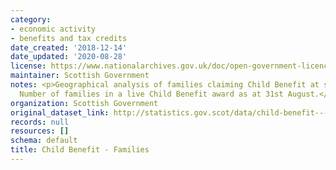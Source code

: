 ```yaml
---
category:
- economic activity
- benefits and tax credits
date_created: '2018-12-14'
date_updated: '2020-08-28'
license: https://www.nationalarchives.gov.uk/doc/open-government-licence/version/3/
maintainer: Scottish Government
notes: <p>Geographical analysis of families claiming Child Benefit at small area levels.
  Number of families in a live Child Benefit award as at 31st August.</p>
organization: Scottish Government
original_dataset_link: http://statistics.gov.scot/data/child-benefit---families
records: null
resources: []
schema: default
title: Child Benefit - Families
---
```

